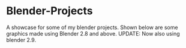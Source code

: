 # Blender-Projects
A showcase for some of my blender projects.
Shown below are some graphics made using Blender 2.8 and above. UPDATE: Now also using blender 2.9.
